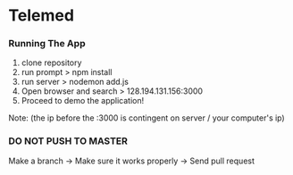 # Telemed

### Running The App
1. clone repository 
2. run prompt > npm install 
3. run server > nodemon add.js
4. Open browser and search > 128.194.131.156:3000 
5. Proceed to demo the application!

Note: (the ip before the :3000 is contingent on server / your computer's ip)

### DO NOT PUSH TO MASTER
Make a branch -> Make sure it works properly -> Send pull request
